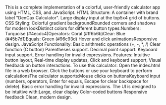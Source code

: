 This is a complete implementation of a colorful, user-friendly calculator app using HTML, CSS, and JavaScript.
HTML Structure:
A container with brand label "DenCax Calculator".
Large display input at the top5x4 grid of buttons.
CSS Styling:
Colorful gradient backgroundRounded corners and shadows for modern lookDistinct colors for different button types:Numbers: Turquoise (#4ecdc4)Operators: Coral (#ff6b6b)Clear: Blue (#45b7d1)Equals: Green (#96c93d)
Hover and click animationsResponsive design.
JavaScript Functionality:
Basic arithmetic operations (+, -, *, /)
Clear function (C button)
Parentheses support.
Decimal point support.
Keyboard input support.
Error handling for invalid expressions.
Features:
Intuitive button layout, Real-time display updates, Click and keyboard support, Visual feedback on button interactions.
To use this calculator:
Open the index.html file in a web browser. Click the buttons or use your keyboard to perform calculationsThe calculator supports:Mouse clicks on buttonsKeyboard input (numbers, operators, Enter for equals, Escape for clear backspace for delete). Basic error handling for invalid expressions. The UI is designed to be intuitive with:Large, clear display Color-coded buttons Responsive feedback Clean, modern design.
